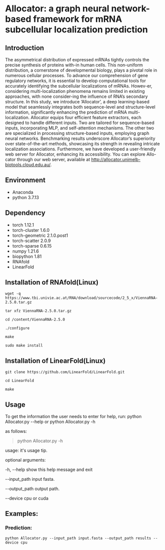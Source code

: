 # Allocator: a graph neural network-based framework for mRNA subcellular localization prediction
## Introduction

The asymmetrical distribution of expressed mRNAs tightly controls the precise synthesis of proteins with-in human cells. This non-uniform distribution, a cornerstone of developmental biology, plays a pivotal role in numerous cellular processes. To advance our comprehension of gene regulatory networks, it is essential to develop computational tools for accurately identifying the subcellular localizations of mRNAs. Howev-er, considering multi-localization phenomena remains limited in existing approaches, with none consider-ing the influence of RNA’s secondary structure. In this study, we introduce ‘Allocator’, a deep learning-based model that seamlessly integrates both sequence-level and structure-level information, significantly enhancing the prediction of mRNA multi-localization. Allocator equips four efficient feature extractors, each designed to handle different inputs. Two are tailored for sequence-based inputs, incorporating MLP, and self-attention mechanisms. The other two are specialized in processing structure-based inputs, employing graph neural networks. Benchmarking results underscore Allocator’s superiority over state-of-the-art methods, showcasing its strength in revealing intricate localization associations. Furthermore, we have developed a user-friendly web server for Allocator, enhancing its accessibility. You can explore Allo-cator through our web server, available at http://allocator.unimelb-biotools.cloud.edu.au/.

## Environment
* Anaconda
* python 3.7.13

## Dependency

* torch   1.12.1
* torch-cluster   1.6.0
* torch-geometric   2.1.0.post1
* torch-scatter   2.0.9
* torch-sparse    0.6.15
* numpy		1.21.6
* biopython	1.81
* RNAfold
* LinearFold

## Installation of RNAfold(Linux)


```wget -q https://www.tbi.univie.ac.at/RNA/download/sourcecode/2_5_x/ViennaRNA-2.5.0.tar.gz```

```tar xfz ViennaRNA-2.5.0.tar.gz```

```cd /content/ViennaRNA-2.5.0```

```./configure```

```make```

```sudo make install```


## Installation of LinearFold(Linux)

```git clone https://github.com/LinearFold/LinearFold.git```

```cd LinearFold```

```make```


## Usage

To get the information the user needs to enter for help, run:
    python Allocator.py --help
 or
    python Allocator.py -h

as follows:

>python Allocator.py -h
>
usage: it's usage tip.

optional arguments:

  -h, --help            show this help message and exit
  
  --input_path          input fasta.
  
  --output_path         output path.
  
  --device              cpu or cuda

## Examples:

### Prediction:
```python Allocator.py --input_path input.fasta --output_path results --device cpu```
